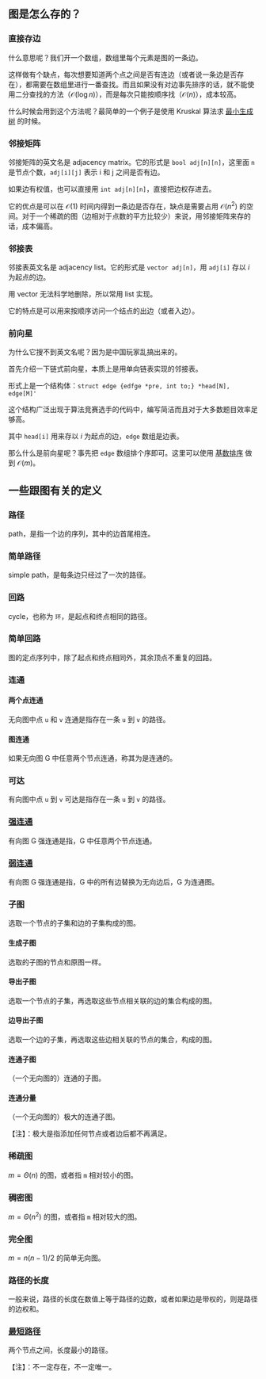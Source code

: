## 图是怎么存的？

### 直接存边

什么意思呢？我们开一个数组，数组里每个元素是图的一条边。

这样做有个缺点，每次想要知道两个点之间是否有连边（或者说一条边是否存在），都需要在数组里进行一番查找。而且如果没有对边事先排序的话，就不能使用二分查找的方法（$\mathcal{O}(\log n)$），而是每次只能按顺序找（$\mathcal{O}(n)$），成本较高。

什么时候会用到这个方法呢？最简单的一个例子是使用 Kruskal 算法求 [最小生成树](graph/mst) 的时候。

### 邻接矩阵

邻接矩阵的英文名是 adjacency matrix。它的形式是 `bool adj[n][n]`，这里面 `n` 是节点个数，`adj[i][j]` 表示 i 和 j 之间是否有边。

如果边有权值，也可以直接用 `int adj[n][n]`，直接把边权存进去。

它的优点是可以在 $\mathcal{O}(1)$ 时间内得到一条边是否存在，缺点是需要占用 $\mathcal{O}(n^2)$ 的空间。对于一个稀疏的图（边相对于点数的平方比较少）来说，用邻接矩阵来存的话，成本偏高。

### 邻接表

邻接表英文名是 adjacency list。它的形式是 `vector adj[n]`，用 `adj[i]` 存以 $i$ 为起点的边。

用 vector 无法科学地删除，所以常用 list 实现。

它的特点是可以用来按顺序访问一个结点的出边（或者入边）。

### 前向星

为什么它搜不到英文名呢？因为是中国玩家乱搞出来的。

首先介绍一下链式前向星，本质上是用单向链表实现的邻接表。

形式上是一个结构体：`struct edge {edfge *pre, int to;} *head[N], edge[M]'`

这个结构广泛出现于算法竞赛选手的代码中，编写简洁而且对于大多数题目效率足够高。

其中 `head[i]` 用来存以 $i$ 为起点的边，`edge` 数组是边表。

那么什么是前向星呢？事先把 `edge` 数组排个序即可。这里可以使用 [基数排序](basic/sort) 做到 $\mathcal{O}(m)$。

## 一些跟图有关的定义

### 路径

path，是指一个边的序列，其中的边首尾相连。

### 简单路径

simple path，是每条边只经过了一次的路径。

### 回路

cycle，也称为 `环`，是起点和终点相同的路径。

### 简单回路

图的定点序列中，除了起点和终点相同外，其余顶点不重复的回路。

### 连通

#### 两个点连通

无向图中点 `u` 和 `v` 连通是指存在一条 `u` 到 `v` 的路径。

#### 图连通

如果无向图 G 中任意两个节点连通，称其为是连通的。

### 可达

有向图中点 `u` 到 `v` 可达是指存在一条 `u` 到 `v` 的路径。

### [强连通](/graph/scc)

有向图 G 强连通是指，G 中任意两个节点连通。

### [弱连通](/graph/bcc)

有向图 G 强连通是指，G 中的所有边替换为无向边后，G 为连通图。

### 子图

选取一个节点的子集和边的子集构成的图。

#### 生成子图

选取的子图的节点和原图一样。

#### 导出子图

选取一个节点的子集，再选取这些节点相关联的边的集合构成的图。

#### 边导出子图

选取一个边的子集，再选取这些边相关联的节点的集合，构成的图。

#### 连通子图

（一个无向图的）连通的子图。

#### 连通分量

（一个无向图的）极大的连通子图。

【注】：极大是指添加任何节点或者边后都不再满足。

### 稀疏图

$m = \Theta(n)$ 的图，或者指 `m` 相对较小的图。

### 稠密图

$m = \Theta(n^2)$ 的图，或者指 `m` 相对较大的图。

### 完全图

$m = n(n-1) / 2$ 的简单无向图。

### 路径的长度

一般来说，路径的长度在数值上等于路径的边数，或者如果边是带权的，则是路径的边权和。

### [最短路径](/graph/shortest-path)

两个节点之间，长度最小的路径。

【注】：不一定存在，不一定唯一。